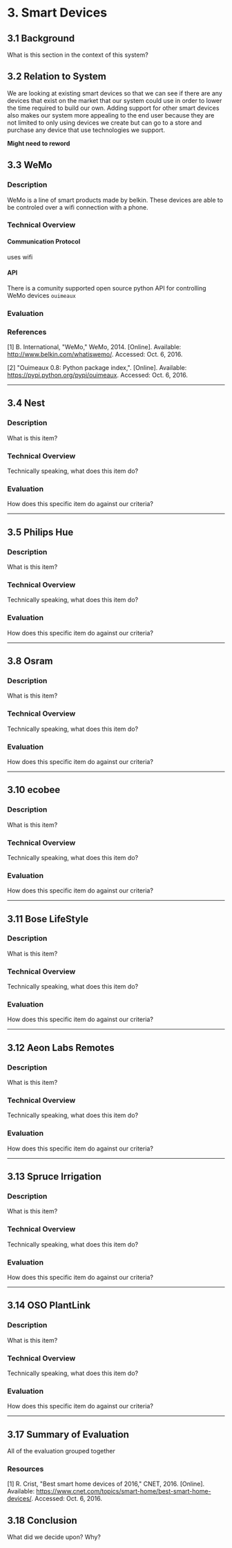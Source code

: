 # 3. Smart Devices

3.1 Background
--------------

What is this section in the context of this system?

3.2 Relation to System
----------------------

We are looking at existing smart devices so that we can see if there are any devices that exist on
the market that our system could use in order to lower the time required to build our own. Adding
support for other smart devices also makes our system more appealing to the end user because they
are not limited to only using devices we create but can go to a store and purchase any device that
use technologies we support.

**Might need to reword**

3.3 WeMo
--------

### Description

WeMo is a line of smart products made by belkin. These devices are able to be controled over a wifi
connection with a phone.

### Technical Overview

#### Communication Protocol

uses wifi

#### API

There is a comunity supported open source python API for controlling WeMo devices `ouimeaux`


### Evaluation



### References

[1] B. International, "WeMo," WeMo, 2014. [Online]. Available:
http://www.belkin.com/whatiswemo/. Accessed: Oct. 6, 2016.

[2] "Ouimeaux 0.8: Python package index,". [Online]. Available:
https://pypi.python.org/pypi/ouimeaux. Accessed: Oct. 6, 2016.

-----------------------

3.4 Nest
--------

### Description

What is this item?

### Technical Overview

Technically speaking, what does this item do?

### Evaluation

How does this specific item do against our criteria?

-----------------------

3.5 Philips Hue
---------------

### Description

What is this item?

### Technical Overview

Technically speaking, what does this item do?

### Evaluation

How does this specific item do against our criteria?

-----------------------


3.8 Osram
---------

### Description

What is this item?

### Technical Overview

Technically speaking, what does this item do?

### Evaluation

How does this specific item do against our criteria?

-----------------------



3.10 ecobee
-----------

### Description

What is this item?

### Technical Overview

Technically speaking, what does this item do?

### Evaluation

How does this specific item do against our criteria?

-----------------------

3.11 Bose LifeStyle
-------------------

### Description

What is this item?

### Technical Overview

Technically speaking, what does this item do?

### Evaluation

How does this specific item do against our criteria?

-----------------------

3.12 Aeon Labs Remotes
----------------------

### Description

What is this item?

### Technical Overview

Technically speaking, what does this item do?

### Evaluation

How does this specific item do against our criteria?

-----------------------

3.13 Spruce Irrigation
-----------------------

### Description

What is this item?

### Technical Overview

Technically speaking, what does this item do?

### Evaluation

How does this specific item do against our criteria?

-----------------------

3.14 OSO PlantLink
-------------------

### Description

What is this item?

### Technical Overview

Technically speaking, what does this item do?

### Evaluation

How does this specific item do against our criteria?

-----------------------


3.17 Summary of Evaluation
--------------------------

All of the evaluation grouped together

### Resources

[1] R. Crist, "Best smart home devices of 2016," CNET, 2016. [Online]. Available:
https://www.cnet.com/topics/smart-home/best-smart-home-devices/. Accessed: Oct. 6, 2016.

3.18 Conclusion
---------------

What did we decide upon? Why?
